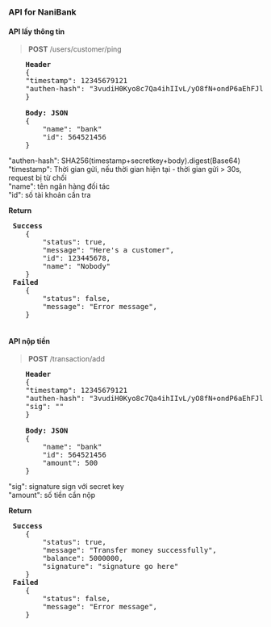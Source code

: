 ### API for NaniBank

#### API lấy thông tin


>**POST** /users/customer/ping  

<pre>
    <b>Header</b>  
    {  
    "timestamp": 12345679121  
    "authen-hash": "3vudiH0Kyo8c7Qa4ihIIvL/yO8fN+ondP6aEhFJlZTA="  
    }  

    <b>Body: JSON</b>  
    {  
        "name": "bank"  
        "id": 564521456  
    }  
</pre>  


"authen-hash": SHA256(timestamp+secretkey+body).digest(Base64)  
 "timestamp": Thời gian gửi, nếu thời gian hiện tại - thời gian gửi > 30s, request bị từ chối  
 "name": tên ngân hàng đối tác  
 "id": số tài khoản cần tra  

   **Return**  
 <pre>
 <b>Success</b>
    {  
        "status": true,  
        "message": "Here's a customer",  
        "id": 123445678,  
        "name": "Nobody"  
    }  
 <b>Failed</b>
    {  
        "status": false,  
        "message": "Error message",    
    }  
 </pre>

#### API nộp tiền


>**POST** /transaction/add  

<pre>
    <b>Header</b>   
    {  
    "timestamp": 12345679121  
    "authen-hash": "3vudiH0Kyo8c7Qa4ihIIvL/yO8fN+ondP6aEhFJlZTA="  
    "sig": ""  
    }  

    <b>Body: JSON</b>   
    {  
        "name": "bank"  
        "id": 564521456  
        "amount": 500  
    }  
</pre>

 "sig": signature sign với secret key  
 "amount": số tiền cần nộp  

   **Return**  
 <pre>
 <b>Success</b>
    {  
        "status": true,  
        "message": "Transfer money successfully",  
        "balance": 5000000,  
        "signature": "signature go here"  
    }  
 <b>Failed</b>
    {  
        "status": false,  
        "message": "Error message",    
    }  
 </pre>